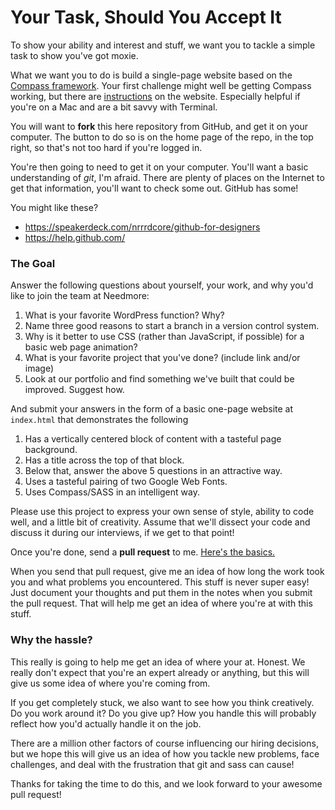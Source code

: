 # Your Task, Should You Accept It

To show your ability and interest and stuff, we want you to tackle a simple task to show you've got moxie.

What we want you to do is build a single-page website based on the [Compass framework](http://compass-style.org/).
Your first challenge might well be getting Compass working,
but there are [instructions](http://compass-style.org/install/) on the website.
Especially helpful if you're on a Mac and are a bit savvy with Terminal.

You will want to **fork** this here repository from GitHub, and get it on your computer.
The button to do so is on the home page of the repo, in the top right,
so that's not too hard if you're logged in.

You're then going to need to get it on your computer.
You'll want a basic understanding of *git*, I'm afraid.
There are plenty of places on the Internet to get that information,
you'll want to check some out. GitHub has some!

You might like these?

* https://speakerdeck.com/nrrrdcore/github-for-designers
* https://help.github.com/

### The Goal

Answer the following questions about yourself, your work, and why you'd like to join the team at Needmore:

1. What is your favorite WordPress function? Why?
2. Name three good reasons to start a branch in a version control system.
3. Why is it better to use CSS (rather than JavaScript, if possible) for a basic web page animation?
4. What is your favorite project that you've done? (include link and/or image)
5. Look at our portfolio and find something we've built that could be improved. Suggest how.

And submit your answers in the form of a basic one-page website at `index.html` that demonstrates the following

1. Has a vertically centered block of content with a tasteful page background.
2. Has a title across the top of that block.
3. Below that, answer the above 5 questions in an attractive way.
4. Uses a tasteful pairing of two Google Web Fonts.
5. Uses Compass/SASS in an intelligent way.

Please use this project to express your own sense of style, ability to code well, and a little bit of creativity.
Assume that we'll dissect your code and discuss it during our interviews, if we get to that point!

Once you're done, send a **pull request** to me.
[Here's the basics.](https://help.github.com/articles/creating-a-pull-request)

When you send that pull request, give me an idea of how long the work took you
and what problems you encountered.
This stuff is never super easy! Just document your thoughts and put them in the notes when you
submit the pull request. That will help me get an idea of where you're at with this stuff.

### Why the hassle?

This really is going to help me get an idea of where your at. Honest.
We really don't expect that you're an expert already or anything,
but this will give us some idea of where you're coming from.

If you get completely stuck, we also want to see how you think creatively.
Do you work around it? Do you give up?
How you handle this will probably reflect how you'd actually handle it on the job.

There are a million other factors of course influencing our hiring decisions,
but we hope this will give us an idea of how you tackle new problems,
face challenges, and deal with the frustration that git and sass can cause!

Thanks for taking the time to do this, and we look forward to your awesome pull request!

